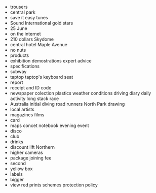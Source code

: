 * trousers
* central park
* save it
easy tunes
* Sound International
gold stars
* 25 June
* on the internet
* 210 dollars
Skydome
* central hotel
Maple Avenue
* no nuts
* products
* exhibition
demostrations
expert advice
* specifications
* subway
* taptop
taptop's keyboard
seat
* report
* receipt and ID code
* newspaper colection
plastics
weather conditions
driving diary
daily activity
long stack
race
* Australia
initial
diving
road runners
North Park
drawing
* local artists
* magazines
films
* card
* maps
concet
notebook
evening event
* disco
* club
* drinks
* discount
lift
Northern
* higher
cameras
* package
joining fee
* second
* yellow box
* labels
* bigger
* view
red prints
schemes
protection policy
